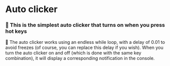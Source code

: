 # Auto clicker

### 📌 This is the simplest auto clicker that turns on when you press hot keys

📖 The auto clicker works using an endless while loop, with a delay of 0.01 to avoid freezes (of course, you can replace this delay if you wish).
When you turn the auto clicker on and off (which is done with the same key combination), it will display a corresponding notification in the console.